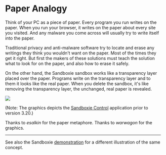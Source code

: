 # Paper Analogy

Think of your PC as a piece of paper. Every program you run writes on the paper. When you run your browser, it writes on the paper about every site you visited. And any malware you come across will usually try to write itself into the paper.

Traditional privacy and anti-malware software try to locate and erase any writings they think you wouldn't want on the paper. Most of the times they get it right. But first the makers of these solutions must teach the solution what to look for on the paper, and also how to erase it safely.

On the other hand, the Sandboxie sandbox works like a transparency layer placed over the paper. Programs write on the transparency layer and to them it looks like the real paper. When you delete the sandbox, it's like removing the transparency layer, the unchanged, real paper is revealed.

![](../Media/PaperAnimation.gif)

(Note: The graphics depicts the [Sandboxie Control](SP_SBControl.md) application prior to version 3.20.)

Thanks to _esalkin_ for the paper metaphore. Thanks to _warwagon_ for the graphics.

* * *

See also the Sandboxie [demonstration](https://www.youtube.com/watch?v=9ZF9c03PN8I) for a different illustration of the same concept.
